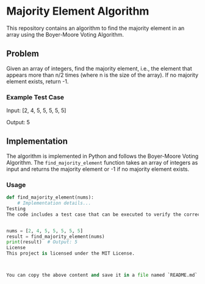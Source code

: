 # Majority Element Algorithm

This repository contains an algorithm to find the majority element in an array using the Boyer-Moore Voting Algorithm.

## Problem

Given an array of integers, find the majority element, i.e., the element that appears more than n/2 times (where n is the size of the array). If no majority element exists, return -1.

### Example Test Case

Input: [2, 4, 5, 5, 5, 5, 5]

Output: 5

## Implementation

The algorithm is implemented in Python and follows the Boyer-Moore Voting Algorithm. The `find_majority_element` function takes an array of integers as input and returns the majority element or -1 if no majority element exists.

### Usage

```python
def find_majority_element(nums):
    # Implementation details...
Testing
The code includes a test case that can be executed to verify the correctness of the implementation.


nums = [2, 4, 5, 5, 5, 5, 5]
result = find_majority_element(nums)
print(result)  # Output: 5
License
This project is licensed under the MIT License.



You can copy the above content and save it in a file named `README.md`. Then, fol
